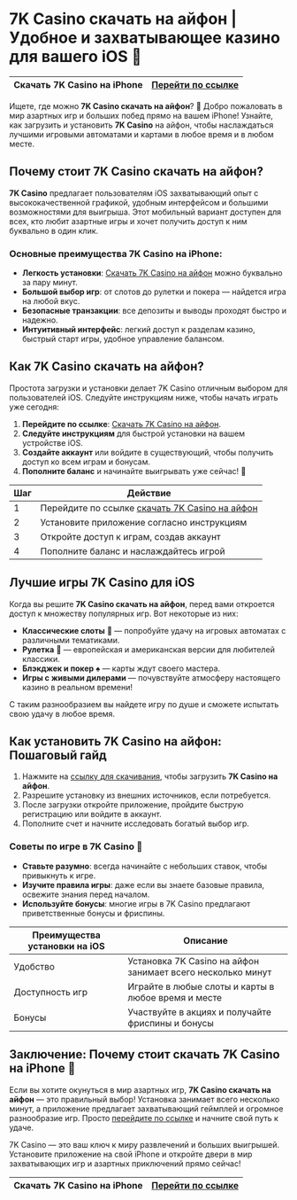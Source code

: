 # 7K Casino скачать на айфон | Удобное и захватывающее казино для вашего iOS 📱

| Скачать 7K Casino на iPhone | [Перейти по ссылке](https://brandplay.link/dd46bNgD) |
|-----------------------------|------------------------------------------------------|

Ищете, где можно **7K Casino скачать на айфон**? 🎰 Добро пожаловать в мир азартных игр и больших побед прямо на вашем iPhone! Узнайте, как загрузить и установить **7K Casino** на айфон, чтобы наслаждаться лучшими игровыми автоматами и картами в любое время и в любом месте.

## Почему стоит 7K Casino скачать на айфон?

**7K Casino** предлагает пользователям iOS захватывающий опыт с высококачественной графикой, удобным интерфейсом и большими возможностями для выигрыша. Этот мобильный вариант доступен для всех, кто любит азартные игры и хочет получить доступ к ним буквально в один клик.

### Основные преимущества 7K Casino на iPhone:

- **Легкость установки**: [Скачать 7K Casino на айфон](https://brandplay.link/dd46bNgD) можно буквально за пару минут.
- **Большой выбор игр**: от слотов до рулетки и покера — найдется игра на любой вкус.
- **Безопасные транзакции**: все депозиты и выводы проходят быстро и надежно.
- **Интуитивный интерфейс**: легкий доступ к разделам казино, быстрый старт игры, удобное управление балансом.

## Как 7K Casino скачать на айфон?

Простота загрузки и установки делает 7K Casino отличным выбором для пользователей iOS. Следуйте инструкциям ниже, чтобы начать играть уже сегодня:

1. **Перейдите по ссылке**: [Скачать 7K Casino на айфон](https://brandplay.link/dd46bNgD).
2. **Следуйте инструкциям** для быстрой установки на вашем устройстве iOS.
3. **Создайте аккаунт** или войдите в существующий, чтобы получить доступ ко всем играм и бонусам.
4. **Пополните баланс** и начинайте выигрывать уже сейчас! 💸

| Шаг | Действие |
|-----|----------|
| 1   | Перейдите по ссылке [скачать 7K Casino на айфон](https://brandplay.link/dd46bNgD) |
| 2   | Установите приложение согласно инструкциям |
| 3   | Откройте доступ к играм, создав аккаунт |
| 4   | Пополните баланс и наслаждайтесь игрой |

## Лучшие игры 7K Casino для iOS

Когда вы решите **7K Casino скачать на айфон**, перед вами откроется доступ к множеству популярных игр. Вот некоторые из них:

- **Классические слоты** 🎰 — попробуйте удачу на игровых автоматах с различными тематиками.
- **Рулетка** 🎡 — европейская и американская версии для любителей классики.
- **Блэкджек и покер** ♠️ — карты ждут своего мастера.
- **Игры с живыми дилерами** — почувствуйте атмосферу настоящего казино в реальном времени!

С таким разнообразием вы найдете игру по душе и сможете испытать свою удачу в любое время. 

## Как установить 7K Casino на айфон: Пошаговый гайд

1. Нажмите на [ссылку для скачивания](https://brandplay.link/dd46bNgD), чтобы загрузить **7K Casino на айфон**.
2. Разрешите установку из внешних источников, если потребуется.
3. После загрузки откройте приложение, пройдите быструю регистрацию или войдите в аккаунт.
4. Пополните счет и начните исследовать богатый выбор игр.

### Советы по игре в 7K Casino 🎲

- **Ставьте разумно**: всегда начинайте с небольших ставок, чтобы привыкнуть к игре.
- **Изучите правила игры**: даже если вы знаете базовые правила, освежите знания перед началом.
- **Используйте бонусы**: многие игры в 7K Casino предлагают приветственные бонусы и фриспины.

| Преимущества установки на iOS | Описание |
|-------------------------------|----------|
| Удобство                      | Установка 7K Casino на айфон занимает всего несколько минут |
| Доступность игр               | Играйте в любые слоты и карты в любое время и месте |
| Бонусы                        | Участвуйте в акциях и получайте фриспины и бонусы |

## Заключение: Почему стоит скачать 7K Casino на iPhone 📲

Если вы хотите окунуться в мир азартных игр, **7K Casino скачать на айфон** — это правильный выбор! Установка занимает всего несколько минут, а приложение предлагает захватывающий геймплей и огромное разнообразие игр. Просто [перейдите по ссылке](https://brandplay.link/dd46bNgD) и начните свой путь к удаче.

7K Casino — это ваш ключ к миру развлечений и больших выигрышей. Установите приложение на свой iPhone и откройте двери в мир захватывающих игр и азартных приключений прямо сейчас!

| Скачать 7K Casino на iPhone | [Перейти по ссылке](https://brandplay.link/dd46bNgD) |
|-----------------------------|------------------------------------------------------|
